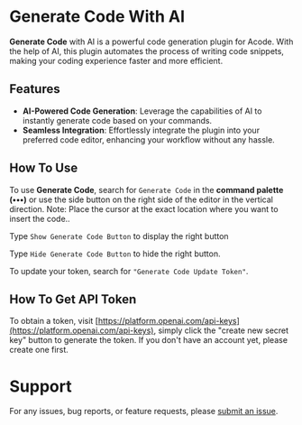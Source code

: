 # Generate Code With AI

**Generate Code** with AI is a powerful code generation plugin for Acode. With the help of AI, this plugin automates the process of writing code snippets, making your coding experience faster and more efficient.

## Features
- **AI-Powered Code Generation**: Leverage the capabilities of AI to instantly generate code based on your commands.
- **Seamless Integration**: Effortlessly integrate the plugin into your preferred code editor, enhancing your workflow without any hassle.

## How To Use
To use **Generate Code**, search for `Generate Code` in the **command palette (•••)** or use the side button on the right side of the editor in the vertical direction. Note: Place the cursor at the exact location where you want to insert the code..

Type `Show Generate Code Button` to display the right button

Type `Hide Generate Code Button` to hide the right button.

To update your token, search for `"Generate Code Update Token"`.

## How To Get API Token
To obtain a token, visit [https://platform.openai.com/api-keys](https://platform.openai.com/api-keys), simply click the "create new secret key" button to generate the token. If you don't have an account yet, please create one first.

# Support
For any issues, bug reports, or feature requests, please [submit an issue](https://gothub.com/dikidjatar/acode-plugin-generate_token).